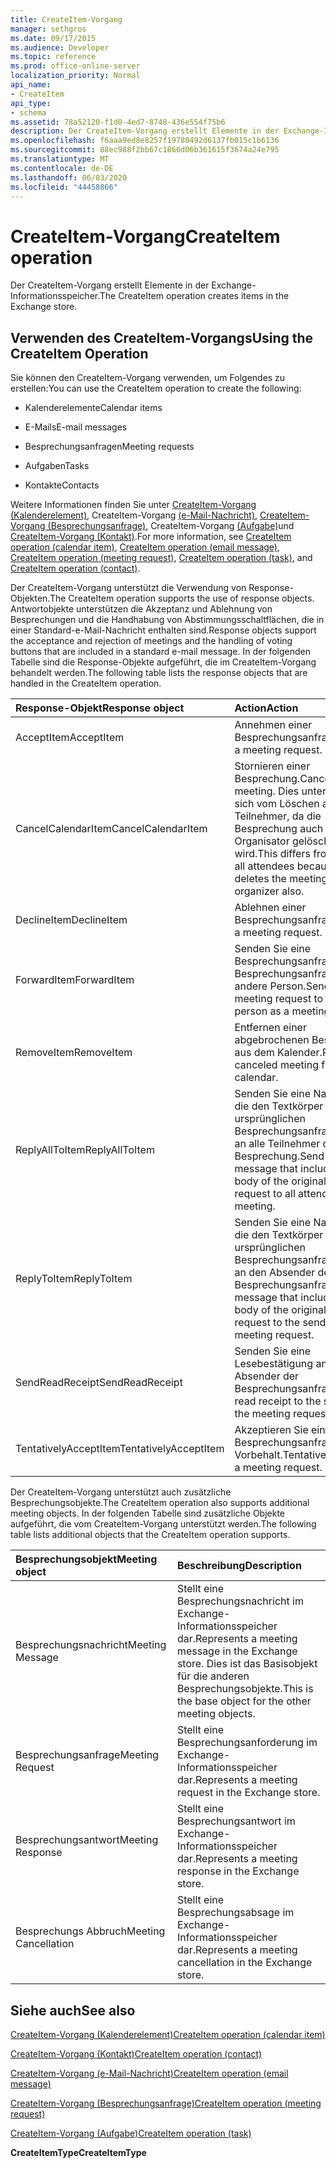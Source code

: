 ```yaml
---
title: CreateItem-Vorgang
manager: sethgros
ms.date: 09/17/2015
ms.audience: Developer
ms.topic: reference
ms.prod: office-online-server
localization_priority: Normal
api_name:
- CreateItem
api_type:
- schema
ms.assetid: 78a52120-f1d0-4ed7-8748-436e554f75b6
description: Der CreateItem-Vorgang erstellt Elemente in der Exchange-Informationsspeicher.
ms.openlocfilehash: f6aaa9ed8e8257f19780492d6137fb015c1b6136
ms.sourcegitcommit: 88ec988f2bb67c1866d06b361615f3674a24e795
ms.translationtype: MT
ms.contentlocale: de-DE
ms.lasthandoff: 06/03/2020
ms.locfileid: "44458866"
---
```

# <a name="createitem-operation"></a><span data-ttu-id="96b73-103">CreateItem-Vorgang</span><span class="sxs-lookup"><span data-stu-id="96b73-103">CreateItem operation</span></span>

<span data-ttu-id="96b73-104">Der CreateItem-Vorgang erstellt Elemente in der Exchange-Informationsspeicher.</span><span class="sxs-lookup"><span data-stu-id="96b73-104">The CreateItem operation creates items in the Exchange store.</span></span>
  
## <a name="using-the-createitem-operation"></a><span data-ttu-id="96b73-105">Verwenden des CreateItem-Vorgangs</span><span class="sxs-lookup"><span data-stu-id="96b73-105">Using the CreateItem Operation</span></span>

<span data-ttu-id="96b73-106">Sie können den CreateItem-Vorgang verwenden, um Folgendes zu erstellen:</span><span class="sxs-lookup"><span data-stu-id="96b73-106">You can use the CreateItem operation to create the following:</span></span>
  
- <span data-ttu-id="96b73-107">Kalenderelemente</span><span class="sxs-lookup"><span data-stu-id="96b73-107">Calendar items</span></span>
    
- <span data-ttu-id="96b73-108">E-Mails</span><span class="sxs-lookup"><span data-stu-id="96b73-108">E-mail messages</span></span>
    
- <span data-ttu-id="96b73-109">Besprechungsanfragen</span><span class="sxs-lookup"><span data-stu-id="96b73-109">Meeting requests</span></span>
    
- <span data-ttu-id="96b73-110">Aufgaben</span><span class="sxs-lookup"><span data-stu-id="96b73-110">Tasks</span></span>
    
- <span data-ttu-id="96b73-111">Kontakte</span><span class="sxs-lookup"><span data-stu-id="96b73-111">Contacts</span></span>
    
<span data-ttu-id="96b73-112">Weitere Informationen finden Sie unter [CreateItem-Vorgang (Kalenderelement)](createitem-operation-calendar-item.md), CreateItem-Vorgang [(e-Mail-Nachricht)](createitem-operation-email-message.md), [CreateItem-Vorgang (Besprechungsanfrage)](createitem-operation-meeting-request.md), CreateItem-Vorgang [(Aufgabe)](createitem-operation-task.md)und [CreateItem-Vorgang (Kontakt)](createitem-operation-contact.md).</span><span class="sxs-lookup"><span data-stu-id="96b73-112">For more information, see [CreateItem operation (calendar item)](createitem-operation-calendar-item.md), [CreateItem operation (email message)](createitem-operation-email-message.md), [CreateItem operation (meeting request)](createitem-operation-meeting-request.md), [CreateItem operation (task)](createitem-operation-task.md), and [CreateItem operation (contact)](createitem-operation-contact.md).</span></span>
  
<span data-ttu-id="96b73-113">Der CreateItem-Vorgang unterstützt die Verwendung von Response-Objekten.</span><span class="sxs-lookup"><span data-stu-id="96b73-113">The CreateItem operation supports the use of response objects.</span></span> <span data-ttu-id="96b73-114">Antwortobjekte unterstützen die Akzeptanz und Ablehnung von Besprechungen und die Handhabung von Abstimmungsschaltflächen, die in einer Standard-e-Mail-Nachricht enthalten sind.</span><span class="sxs-lookup"><span data-stu-id="96b73-114">Response objects support the acceptance and rejection of meetings and the handling of voting buttons that are included in a standard e-mail message.</span></span> <span data-ttu-id="96b73-115">In der folgenden Tabelle sind die Response-Objekte aufgeführt, die im CreateItem-Vorgang behandelt werden.</span><span class="sxs-lookup"><span data-stu-id="96b73-115">The following table lists the response objects that are handled in the CreateItem operation.</span></span>
  
|<span data-ttu-id="96b73-116">**Response-Objekt**</span><span class="sxs-lookup"><span data-stu-id="96b73-116">**Response object**</span></span>|<span data-ttu-id="96b73-117">**Action**</span><span class="sxs-lookup"><span data-stu-id="96b73-117">**Action**</span></span>|
|:-----|:-----|
|<span data-ttu-id="96b73-118">AcceptItem</span><span class="sxs-lookup"><span data-stu-id="96b73-118">AcceptItem</span></span>  <br/> |<span data-ttu-id="96b73-119">Annehmen einer Besprechungsanfrage.</span><span class="sxs-lookup"><span data-stu-id="96b73-119">Accept a meeting request.</span></span>  <br/> |
|<span data-ttu-id="96b73-120">CancelCalendarItem</span><span class="sxs-lookup"><span data-stu-id="96b73-120">CancelCalendarItem</span></span>  <br/> |<span data-ttu-id="96b73-121">Stornieren einer Besprechung.</span><span class="sxs-lookup"><span data-stu-id="96b73-121">Cancel a meeting.</span></span> <span data-ttu-id="96b73-122">Dies unterscheidet sich vom Löschen aller Teilnehmer, da die Besprechung auch für den Organisator gelöscht wird.</span><span class="sxs-lookup"><span data-stu-id="96b73-122">This differs from deleting all attendees because it deletes the meeting for the organizer also.</span></span>  <br/> |
|<span data-ttu-id="96b73-123">DeclineItem</span><span class="sxs-lookup"><span data-stu-id="96b73-123">DeclineItem</span></span>  <br/> |<span data-ttu-id="96b73-124">Ablehnen einer Besprechungsanfrage.</span><span class="sxs-lookup"><span data-stu-id="96b73-124">Decline a meeting request.</span></span>  <br/> |
|<span data-ttu-id="96b73-125">ForwardItem</span><span class="sxs-lookup"><span data-stu-id="96b73-125">ForwardItem</span></span>  <br/> |<span data-ttu-id="96b73-126">Senden Sie eine Besprechungsanfrage als Besprechungsanfrage an eine andere Person.</span><span class="sxs-lookup"><span data-stu-id="96b73-126">Send a meeting request to another person as a meeting request.</span></span>  <br/> |
|<span data-ttu-id="96b73-127">RemoveItem</span><span class="sxs-lookup"><span data-stu-id="96b73-127">RemoveItem</span></span>  <br/> |<span data-ttu-id="96b73-128">Entfernen einer abgebrochenen Besprechung aus dem Kalender.</span><span class="sxs-lookup"><span data-stu-id="96b73-128">Remove a canceled meeting from the calendar.</span></span>  <br/> |
|<span data-ttu-id="96b73-129">ReplyAllToItem</span><span class="sxs-lookup"><span data-stu-id="96b73-129">ReplyAllToItem</span></span>  <br/> |<span data-ttu-id="96b73-130">Senden Sie eine Nachricht, die den Textkörper der ursprünglichen Besprechungsanfrage enthält, an alle Teilnehmer der Besprechung.</span><span class="sxs-lookup"><span data-stu-id="96b73-130">Send a message that includes the body of the original meeting request to all attendees of the meeting.</span></span>  <br/> |
|<span data-ttu-id="96b73-131">ReplyToItem</span><span class="sxs-lookup"><span data-stu-id="96b73-131">ReplyToItem</span></span>  <br/> |<span data-ttu-id="96b73-132">Senden Sie eine Nachricht, die den Textkörper der ursprünglichen Besprechungsanfrage enthält, an den Absender der Besprechungsanfrage.</span><span class="sxs-lookup"><span data-stu-id="96b73-132">Send a message that includes the body of the original meeting request to the sender of the meeting request.</span></span>  <br/> |
|<span data-ttu-id="96b73-133">SendReadReceipt</span><span class="sxs-lookup"><span data-stu-id="96b73-133">SendReadReceipt</span></span>  <br/> |<span data-ttu-id="96b73-134">Senden Sie eine Lesebestätigung an den Absender der Besprechungsanfrage.</span><span class="sxs-lookup"><span data-stu-id="96b73-134">Send a read receipt to the sender of the meeting request.</span></span>  <br/> |
|<span data-ttu-id="96b73-135">TentativelyAcceptItem</span><span class="sxs-lookup"><span data-stu-id="96b73-135">TentativelyAcceptItem</span></span>  <br/> |<span data-ttu-id="96b73-136">Akzeptieren Sie eine Besprechungsanfrage mit Vorbehalt.</span><span class="sxs-lookup"><span data-stu-id="96b73-136">Tentatively accept a meeting request.</span></span>  <br/> |
   
<span data-ttu-id="96b73-137">Der CreateItem-Vorgang unterstützt auch zusätzliche Besprechungsobjekte.</span><span class="sxs-lookup"><span data-stu-id="96b73-137">The CreateItem operation also supports additional meeting objects.</span></span> <span data-ttu-id="96b73-138">In der folgenden Tabelle sind zusätzliche Objekte aufgeführt, die vom CreateItem-Vorgang unterstützt werden.</span><span class="sxs-lookup"><span data-stu-id="96b73-138">The following table lists additional objects that the CreateItem operation supports.</span></span>
  
|<span data-ttu-id="96b73-139">**Besprechungsobjekt**</span><span class="sxs-lookup"><span data-stu-id="96b73-139">**Meeting object**</span></span>|<span data-ttu-id="96b73-140">**Beschreibung**</span><span class="sxs-lookup"><span data-stu-id="96b73-140">**Description**</span></span>|
|:-----|:-----|
|<span data-ttu-id="96b73-141">Besprechungsnachricht</span><span class="sxs-lookup"><span data-stu-id="96b73-141">Meeting Message</span></span>  <br/> |<span data-ttu-id="96b73-142">Stellt eine Besprechungsnachricht im Exchange-Informationsspeicher dar.</span><span class="sxs-lookup"><span data-stu-id="96b73-142">Represents a meeting message in the Exchange store.</span></span> <span data-ttu-id="96b73-143">Dies ist das Basisobjekt für die anderen Besprechungsobjekte.</span><span class="sxs-lookup"><span data-stu-id="96b73-143">This is the base object for the other meeting objects.</span></span>  <br/> |
|<span data-ttu-id="96b73-144">Besprechungsanfrage</span><span class="sxs-lookup"><span data-stu-id="96b73-144">Meeting Request</span></span>  <br/> |<span data-ttu-id="96b73-145">Stellt eine Besprechungsanforderung im Exchange-Informationsspeicher dar.</span><span class="sxs-lookup"><span data-stu-id="96b73-145">Represents a meeting request in the Exchange store.</span></span>  <br/> |
|<span data-ttu-id="96b73-146">Besprechungsantwort</span><span class="sxs-lookup"><span data-stu-id="96b73-146">Meeting Response</span></span>  <br/> |<span data-ttu-id="96b73-147">Stellt eine Besprechungsantwort im Exchange-Informationsspeicher dar.</span><span class="sxs-lookup"><span data-stu-id="96b73-147">Represents a meeting response in the Exchange store.</span></span>  <br/> |
|<span data-ttu-id="96b73-148">Besprechungs Abbruch</span><span class="sxs-lookup"><span data-stu-id="96b73-148">Meeting Cancellation</span></span>  <br/> |<span data-ttu-id="96b73-149">Stellt eine Besprechungsabsage im Exchange-Informationsspeicher dar.</span><span class="sxs-lookup"><span data-stu-id="96b73-149">Represents a meeting cancellation in the Exchange store.</span></span>  <br/> |
   
## <a name="see-also"></a><span data-ttu-id="96b73-150">Siehe auch</span><span class="sxs-lookup"><span data-stu-id="96b73-150">See also</span></span>



[<span data-ttu-id="96b73-151">CreateItem-Vorgang (Kalenderelement)</span><span class="sxs-lookup"><span data-stu-id="96b73-151">CreateItem operation (calendar item)</span></span>](createitem-operation-calendar-item.md)
  
[<span data-ttu-id="96b73-152">CreateItem-Vorgang (Kontakt)</span><span class="sxs-lookup"><span data-stu-id="96b73-152">CreateItem operation (contact)</span></span>](createitem-operation-contact.md)
  
[<span data-ttu-id="96b73-153">CreateItem-Vorgang (e-Mail-Nachricht)</span><span class="sxs-lookup"><span data-stu-id="96b73-153">CreateItem operation (email message)</span></span>](createitem-operation-email-message.md)
  
[<span data-ttu-id="96b73-154">CreateItem-Vorgang (Besprechungsanfrage)</span><span class="sxs-lookup"><span data-stu-id="96b73-154">CreateItem operation (meeting request)</span></span>](createitem-operation-meeting-request.md)
  
[<span data-ttu-id="96b73-155">CreateItem-Vorgang (Aufgabe)</span><span class="sxs-lookup"><span data-stu-id="96b73-155">CreateItem operation (task)</span></span>](createitem-operation-task.md)
  
 <span data-ttu-id="96b73-156">**CreateItemType**</span><span class="sxs-lookup"><span data-stu-id="96b73-156">**CreateItemType**</span></span>

